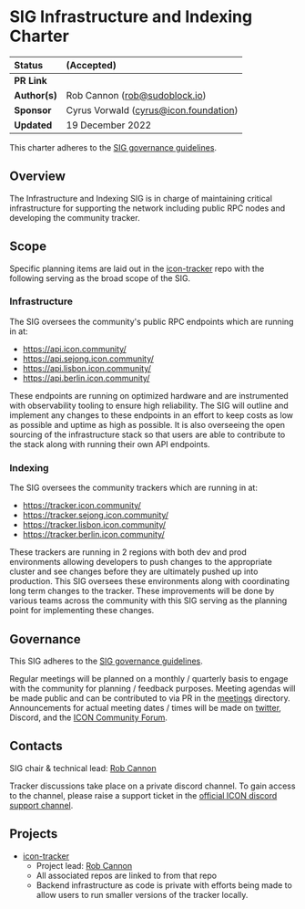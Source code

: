 # SIG Infrastructure and Indexing Charter

| Status        | (Accepted)                                          |
:-------------- |:----------------------------------------------------|
| **PR Link**     | [](https://github.com/icon-project/community/pull/) |
| **Author(s)** | Rob Cannon (rob@sudoblock.io)                       |
| **Sponsor**   | Cyrus Vorwald (cyrus@icon.foundation)               |
| **Updated**   | 19 December 2022                                    |

This charter adheres to the [SIG governance guidelines](/guidelines/governance/sig-governance-guidelines.md).

## Overview

The Infrastructure and Indexing SIG is in charge of maintaining critical infrastructure for supporting the network including public RPC nodes and developing the community tracker. 

## Scope

Specific planning items are laid out in the [icon-tracker](https://github.com/sudoblockio/icon-tracker/tree/main/planning) repo with the following serving as the broad scope of the SIG.  

### Infrastructure 

The SIG oversees the community's public RPC endpoints which are running in at:

- https://api.icon.community/
- https://api.sejong.icon.community/
- https://api.lisbon.icon.community/
- https://api.berlin.icon.community/

These endpoints are running on optimized hardware and are instrumented with observability tooling to ensure high reliability. The SIG will outline and implement any changes to these endpoints in an effort to keep costs as low as possible and uptime as high as possible. It is also overseeing the open sourcing of the infrastructure stack so that users are able to contribute to the stack along with running their own API endpoints. 

### Indexing

The SIG oversees the community trackers which are running in at:

- https://tracker.icon.community/
- https://tracker.sejong.icon.community/
- https://tracker.lisbon.icon.community/
- https://tracker.berlin.icon.community/

These trackers are running in 2 regions with both dev and prod environments allowing developers to push changes to the appropriate cluster and see changes before they are ultimately pushed up into production. This SIG oversees these environments along with coordinating long term changes to the tracker. These improvements will be done by various teams across the community with this SIG serving as the planning point for implementing these changes. 

## Governance

This SIG adheres to the [SIG governance guidelines](/guidelines/governance/sig-governance-guidelines.md). 

Regular meetings will be planned on a monthly / quarterly basis to engage with the community for planning / feedback purposes. Meeting agendas will be made public and can be contributed to via PR in the [meetings](meetings) directory. Announcements for actual meeting dates / times will be made on [twitter](https://twitter.com/sudoblockio), Discord, and the [ICON Community Forum](https://forum.icon.community/). 

## Contacts

SIG chair & technical lead: [Rob Cannon](https://github.com/robcxyz)

Tracker discussions take place on a private discord channel. To gain access to the channel, please raise a support ticket in the [official ICON discord support channel](https://discord.gg/umYWjqz8mF).

## Projects

- [icon-tracker](https://github.com/sudoblockio/icon-tracker)
  - Project lead: [Rob Cannon](https://github.com/robcxyz)
  - All associated repos are linked to from that repo 
  - Backend infrastructure as code is private with efforts being made to allow users to run smaller versions of the tracker locally. 
